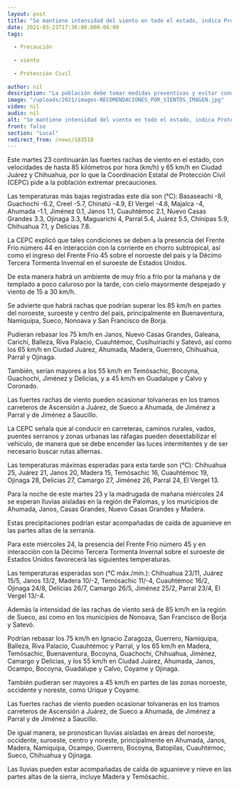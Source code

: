 ```yaml
---
layout: post
title: "Se mantiene intensidad del viento en todo el estado, indica Protección Civil"
date: 2021-03-23T17:36:00.000-06:00
tags:
  
  - Precaución
  
  - viento
  
  - Protección Civil
  
author: nil
description: "La población debe tomar medidas preventivas y evitar conducir por tramos carreteros donde haya tolvaneras, como Ascensión-Juárez, Sueco-Ahumada, Jiménez-Parral y Jiménez-Saucillo"
image: "/uploads/2021/images-RECOMENDACIONES_POR_VIENTOS_IMAGEN.jpg"
video: nil
audio: nil
alt: "Se mantiene intensidad del viento en todo el estado, indica Protección Civil"
front: false
section: "Local"
redirect_from: /news/183518
---
```


Este martes 23 continuarán las fuertes rachas de viento en el estado, con velocidades de hasta 85 kilómetros por hora (km/h) y 65 km/h en Ciudad Juárez y Chihuahua, por lo que la Coordinación Estatal de Protección Civil (CEPC) pide a la población extremar precauciones.  

Las temperaturas más bajas registradas este día son (°C): Basaseachi -8, Guachochi -6.2, Creel -5.7, Chinatú -4.9, El Vergel -4.8, Majalca -4, Ahumada -1.1, Jiménez 0.1, Janos 1.1, Cuauhtémoc 2.1, Nuevo Casas Grandes 3.3, Ojinaga 3.3, Maguarichi 4, Parral 5.4, Juárez 5.5, Chínipas 5.9, Chihuahua 7.1, y Delicias 7.8.

La CEPC explicó que tales condiciones se deben a la presencia del Frente Frío número 44 en interacción con la corriente en chorro subtropical, así como el ingreso del Frente Frio 45 sobre el noroeste del país y la Décimo Tercera Tormenta Invernal en el suroeste de Estados Unidos.

De esta manera habrá un ambiente de muy frío a frío por la mañana y de templado a poco caluroso por la tarde, con cielo mayormente despejado y viento de 15 a 30 km/h.

Se advierte que habrá rachas que podrían superar los 85 km/h en partes del noroeste, suroeste y centro del país, principalmente en Buenaventura, Namiquipa, Sueco, Nonoava y San Francisco de Borja.

Pudieran rebasar los 75 km/h en Janos, Nuevo Casas Grandes, Galeana, Carichí, Balleza, Riva Palacio, Cuauhtémoc, Cusihuiriachi y Satevó, así como los 65 km/h en Ciudad Juárez, Ahumada, Madera, Guerrero, Chihuahua, Parral y Ojinaga.

También, serían mayores a los 55 km/h en Temósachic, Bocoyna, Guachochi, Jiménez y Delicias, y a 45 km/h en Guadalupe y Calvo y Coronado.

Las fuertes rachas de viento pueden ocasionar tolvaneras en los tramos carreteros de Ascensión a Juárez, de Sueco a Ahumada, de Jiménez a Parral y de Jiménez a Saucillo.

La CEPC señala que al conducir en carreteras, caminos rurales, vados, puentes serranos y zonas urbanas las ráfagas pueden desestabilizar el vehículo, de manera que se debe encender las luces intermitentes y de ser necesario buscar rutas alternas.

Las temperaturas máximas esperadas para esta tarde son (°C): Chihuahua 25, Juárez 21, Janos 20, Madera 15, Temósachic 16, Cuauhtémoc 19, Ojinaga 28, Delicias 27, Camargo 27, Jiménez 26, Parral 24, El Vergel 13.

Para la noche de este martes 23 y la madrugada de mañana miércoles 24 se esperan lluvias aisladas en la región de Palomas, y los municipios de Ahumada, Janos, Casas Grandes, Nuevo Casas Grandes y Madera.

Estas precipitaciones podrían estar acompañadas de caída de aguanieve en las partes altas de la serranía.

Para este miércoles 24, la presencia del Frente Frío número 45 y en interacción con la Décimo Tercera Tormenta Invernal sobre el suroeste de Estados Unidos favorecerá las siguientes temperaturas.

Las temperaturas esperadas son (°C máx./mín.): Chihuahua 23/11, Juárez 15/5, Janos 13/2, Madera 10/-2, Temósachic 11/-4, Cuauhtémoc 16/2, Ojinaga 24/8, Delicias 26/7, Camargo 26/5, Jiménez 25/2, Parral 23/4, El Vergel 13/-4.

Además la intensidad de las rachas de viento será de 85 km/h en la región de Sueco, así como en los municipios de Nonoava, San Francisco de Borja y Satevó.

Podrían rebasar los 75 km/h en Ignacio Zaragoza, Guerrero, Namiquipa, Balleza, Riva Palacio, Cuauhtémoc y Parral, y los 65 km/h en Madera, Temósachic, Buenaventura, Bocoyna, Guachochi, Chihuahua, Jiménez, Camargo y Delicias,  y los 55 km/h en Ciudad Juárez, Ahumada, Janos, Ocampo, Bocoyna, Guadalupe y Calvo, Coyame y Ojinaga.

También pudieran ser mayores a 45 km/h en partes de las zonas noroeste, occidente y noreste, como Urique y Coyame.

Las fuertes rachas de viento pueden ocasionar tolvaneras en los tramos carreteros de Ascensión a Juárez, de Sueco a Ahumada, de Jiménez a Parral y de Jiménez a Saucillo.

De igual manera, se pronostican lluvias aisladas en áreas del noroeste, occidente, suroeste, centro y noreste, principalmente en Ahumada, Janos, Madera, Namiquipa, Ocampo, Guerrero, Bocoyna, Batopilas, Cuauhtémoc, Sueco, Chihuahua y Ojinaga.

Las lluvias pueden estar acompañadas de caída de aguanieve y nieve en las partes altas de la sierra, incluye Madera y Temósachic.